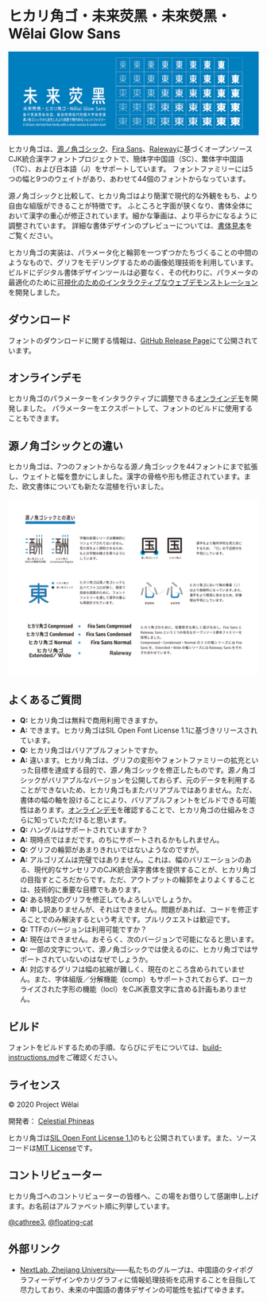 # ヒカリ角ゴ・未来荧黑・未來熒黑・Wêlai Glow Sans


![ヒカリ角ゴ](../tests/glow.png)

ヒカリ角ゴは、[源ノ角ゴシック](https://github.com/adobe-fonts/source-han-sans)、[Fira Sans](https://github.com/mozilla/Fira)、[Raleway](https://github.com/impallari/Raleway)に基づくオープンソースCJK統合漢字フォントプロジェクトで、簡体字中国語（SC）、繁体字中国語（TC）、および日本語（J）をサポートしています。 フォントファミリーには5つの幅と9つのウェイトがあり、あわせて44個のフォントからなっています。

源ノ角ゴシックと比較して、ヒカリ角ゴはより簡潔で現代的な外観をもち、より自由な組版ができることが特徴です。 ふところと字面が狭くなり、書体全体において漢字の重心が修正されています。細かな筆画は、より平らかになるように調整されています。 詳細な書体デザインのプレビューについては、[書体見本](../tests/family-specimen-ja.pdf)をご覧ください。

ヒカリ角ゴの実装は、パラメータ化と輪郭を一つずつかたちづくることの中間のようなもので、グリフをモデリングするための画像処理技術を利用しています。ビルドにデジタル書体デザインツールは必要なく、その代わりに、パラメータの最適化のために[可視化のためのインタラクティブなウェブデモンストレーション](https://welai.github.io/glow-sans)を開発しました。

## ダウンロード

フォントのダウンロードに関する情報は、[GitHub Release Page](https://github.com/welai/glow-sans/releases)にて公開されています。

## オンラインデモ

ヒカリ角ゴのパラメーターをインタラクティブに調整できる[オンラインデモ](https://welai.github.io/glow-sans)を開発しました。 パラメーターをエクスポートして、フォントのビルドに使用することもできます。

## 源ノ角ゴシックとの違い

ヒカリ角ゴは、7つのフォントからなる源ノ角ゴシックを44フォントにまで拡張し、ウェイトと幅を豊かにしました。漢字の骨格や形も修正されています。また、欧文書体についても新たな混植を行いました。

![Differences to Source Han Sans](../tests/diff-ja.png)


## よくあるご質問
* **Q:** ヒカリ角ゴは無料で商用利用できますか。
* **A:** できます。ヒカリ角ゴはSIL Open Font License 1.1に基づきリリースされています。
* **Q:** ヒカリ角ゴはバリアブルフォントですか。
* **A:** 違います。ヒカリ角ゴは、グリフの変形やフォントファミリーの拡充といった目標を達成する目的で、源ノ角ゴシックを修正したものです。源ノ角ゴシックがバリアブルなバージョンを公開しておらず、元のデータを利用することができないため、ヒカリ角ゴもまたバリアブルではありません。ただ、書体の幅の軸を設けることにより、バリアブルフォントをビルドできる可能性はあります。[オンラインデモ](https://welai.github.io/glow-sans)を確認することで、ヒカリ角ゴの仕組みをさらに知っていただけると思います。
* **Q:** ハングルはサポートされていますか？
* **A:** 現時点ではまだです。のちにサポートされるかもしれません。
* **Q:** グリフの輪郭があまりきれいではないようなのですが。
* **A:** アルゴリズムは完璧ではありません。これは、幅のバリエーションのある、現代的なサンセリフのCJK統合漢字書体を提供することが、ヒカリ角ゴの目指すところだからです。ただ、アウトプットの輪郭をよりよくすることは、技術的に重要な目標でもあります。
* **Q:** ある特定のグリフを修正してもよろしいでしょうか。
* **A:** 申し訳ありませんが、それはできません。問題があれば、コードを修正することでのみ解決するという考えです。プルリクエストは歓迎です。
* **Q:** TTFのバージョンは利用可能ですか？
* **A:** 現在はできません。おそらく、次のバージョンで可能になると思います。
* **Q:** 一部の文字について、源ノ角ゴシックでは使えるのに、ヒカリ角ゴではサポートされていないのはなぜでしょうか。
* **A:** 対応するグリフは幅の拡縮が難しく、現在のところ含められていません。また、字体組版／分解機能（ccmp）もサポートされておらず、ローカライズされた字形の機能（locl）をCJK表意文字に含める計画もありません。

## ビルド
フォントをビルドするための手順、ならびにデモについては、[build-instructions.md](build-instructions.md)をご確認ください。

## ライセンス
© 2020 Project Wêlai

開発者： [Celestial Phineas](https://github.com/celestialphineas)

ヒカリ角ゴは[SIL Open Font License 1.1](../OFL.txt)のもと公開されています。また、ソースコードは[MIT License](../LICENSE)です。

## コントリビューター
ヒカリ角ゴへのコントリビューターの皆様へ、この場をお借りして感謝申し上げます。お名前はアルファベット順に列挙しています。

[@cathree3](https://github.com/cathree3), [@floating-cat](https://github.com/floating-cat)

## 外部リンク
* [NextLab, Zhejiang University](http://www.next.zju.edu.cn)――私たちのグループは、中国語のタイポグラフィーデザインやカリグラフィに情報処理技術を応用することを目指して尽力しており、未来の中国語の書体デザインの可能性を拡げてゆきます。
